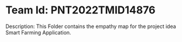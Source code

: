 # Team Id: PNT2022TMID14876

Description:
 This Folder contains the empathy map for the project idea Smart Farming Application.
 
 
